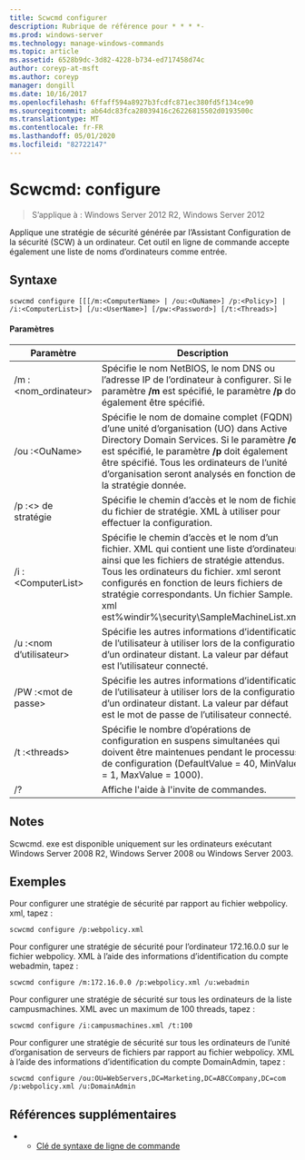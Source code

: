 ```yaml
---
title: Scwcmd configurer
description: Rubrique de référence pour * * * *-
ms.prod: windows-server
ms.technology: manage-windows-commands
ms.topic: article
ms.assetid: 6528b9dc-3d82-4228-b734-ed717458d74c
author: coreyp-at-msft
ms.author: coreyp
manager: dongill
ms.date: 10/16/2017
ms.openlocfilehash: 6ffaff594a8927b3fcdfc871ec380fd5f134ce90
ms.sourcegitcommit: ab64dc83fca28039416c26226815502d0193500c
ms.translationtype: MT
ms.contentlocale: fr-FR
ms.lasthandoff: 05/01/2020
ms.locfileid: "82722147"
---
```

# <a name="scwcmd-configure"></a>Scwcmd: configure

> S’applique à : Windows Server 2012 R2, Windows Server 2012

Applique une stratégie de sécurité générée par l’Assistant Configuration de la sécurité (SCW) à un ordinateur. Cet outil en ligne de commande accepte également une liste de noms d’ordinateurs comme entrée.

## <a name="syntax"></a>Syntaxe

```
scwcmd configure [[[/m:<ComputerName> | /ou:<OuName>] /p:<Policy>] | /i:<ComputerList>] [/u:<UserName>] [/pw:<Password>] [/t:<Threads>]
```

#### <a name="parameters"></a>Paramètres

|Paramètre|Description|
|---------|-----------|
|/m :\<nom_ordinateur>|Spécifie le nom NetBIOS, le nom DNS ou l’adresse IP de l’ordinateur à configurer. Si le paramètre **/m** est spécifié, le paramètre **/p** doit également être spécifié.|
|/ou :\<OuName>|Spécifie le nom de domaine complet (FQDN) d’une unité d’organisation (UO) dans Active Directory Domain Services. Si le paramètre **/ou** est spécifié, le paramètre **/p** doit également être spécifié. Tous les ordinateurs de l’unité d’organisation seront analysés en fonction de la stratégie donnée.|
|/p :\<> de stratégie|Spécifie le chemin d’accès et le nom de fichier du fichier de stratégie. XML à utiliser pour effectuer la configuration.|
|/i :\<ComputerList>|Spécifie le chemin d’accès et le nom d’un fichier. XML qui contient une liste d’ordinateurs ainsi que les fichiers de stratégie attendus. Tous les ordinateurs du fichier. xml seront configurés en fonction de leurs fichiers de stratégie correspondants. Un fichier Sample. xml est%windir%\security\SampleMachineList.xml.|
|/u :\<nom d’utilisateur>|Spécifie les autres informations d’identification de l’utilisateur à utiliser lors de la configuration d’un ordinateur distant. La valeur par défaut est l’utilisateur connecté.|
|/PW :\<mot de passe>|Spécifie les autres informations d’identification de l’utilisateur à utiliser lors de la configuration d’un ordinateur distant. La valeur par défaut est le mot de passe de l’utilisateur connecté.|
|/t :\<threads>|Spécifie le nombre d’opérations de configuration en suspens simultanées qui doivent être maintenues pendant le processus de configuration (DefaultValue = 40, MinValue = 1, MaxValue = 1000).|
|/?|Affiche l'aide à l'invite de commandes.|

## <a name="remarks"></a>Notes 

Scwcmd. exe est disponible uniquement sur les ordinateurs exécutant Windows Server 2008 R2, Windows Server 2008 ou Windows Server 2003.

## <a name="examples"></a>Exemples

Pour configurer une stratégie de sécurité par rapport au fichier webpolicy. xml, tapez :
```
scwcmd configure /p:webpolicy.xml
```
Pour configurer une stratégie de sécurité pour l’ordinateur 172.16.0.0 sur le fichier webpolicy. XML à l’aide des informations d’identification du compte webadmin, tapez :
```
scwcmd configure /m:172.16.0.0 /p:webpolicy.xml /u:webadmin
```
Pour configurer une stratégie de sécurité sur tous les ordinateurs de la liste campusmachines. XML avec un maximum de 100 threads, tapez :
```
scwcmd configure /i:campusmachines.xml /t:100
```
Pour configurer une stratégie de sécurité sur tous les ordinateurs de l’unité d’organisation de serveurs de fichiers par rapport au fichier webpolicy. XML à l’aide des informations d’identification du compte DomainAdmin, tapez :
```
scwcmd configure /ou:OU=WebServers,DC=Marketing,DC=ABCCompany,DC=com /p:webpolicy.xml /u:DomainAdmin
```

## <a name="additional-references"></a>Références supplémentaires

-   - [Clé de syntaxe de ligne de commande](command-line-syntax-key.md)
